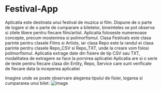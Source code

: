 # Festival-App
Aplicatia este destinata unui festival de muzica si film. Dispune de o parte de logare si de o parte de cumparare a biletelor, bineinteles se pot observa si zilele libere pentru fiecare film/artist.
Aplicatia foloseste numereoase concepte, precum mostenirea si polimorfismul. Clasa Festivals este clasa parinte pentru clasele Films si Artists, iar clasa Repo este la randul ei clasa parinte pentru clasele Repo_CSV si Repo_TXT, unde la creare vom folosi polimorfismul.
Aplicatia extrage date din fisiere de tip CSV sau TXT, modalitatea de extragere se face la pornirea aplicatiei
Aplicatia are si o serie de teste pentru fiecare clasa din Entity, Repo, Service care sunt verificate de fiecare data la inceperea aplicatiei

Imagine unde se poate observare alegerea tipului de fisier, logarea si cumpararea unui bilet: ![image](https://user-images.githubusercontent.com/62211568/111203045-32ae3680-85cd-11eb-8516-d259bf27687a.png)
